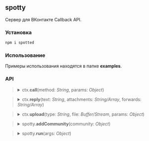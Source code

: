 ## spotty

Сервер для ВКонтакте Callback API.

### Установка
```sh
npm i spotted
```

### Использование
Примеры использования находятся в папке **examples**.

### API
> <details>
>   <summary>ctx.<b>call</b>(method: <i>String</i>, params: <i>Object</i>)</summary>
> 
>   Вызывает методы API ВКонтакте.
> 
>   [L21, APIClient.js](https://github.com/olnaz/spotty/blob/master/lib/APIClient.js#L21)
> </details>

> <details>
>   <summary>ctx.<b>reply</b>(text: <i>String</i>, attachments: <i>String/Array</i>, forwards: <i>String/Array</i>)</summary>
> 
>   Позволяет быстро отвечать на входящие сообщения.
> 
>   [L50, APIClient.js](https://github.com/olnaz/spotty/blob/master/lib/APIClient.js#L50)
> </details>

> <details>
>   <summary>ctx.<b>upload</b>(type: <i>String</i>, file: <i>Buffer/Stream</i>, params: <i>Object</i>)</summary>
> 
>   Позволяет загружать изображения / документы во ВКонтакте от имени сообщества..
> 
>   [L50, APIClient.js](https://github.com/olnaz/spotty/blob/master/lib/APIClient.js#L84)
> </details>

> <details>
>   <summary>spotty.<b>addCommunity</b>(community: <i>Object</i>)</summary>
> 
>   Добавляет сообщество в список обрабатываемых.  
>   Объект **community** должен содержать четыре обязательных свойства.
> 
>   | Property         | Type      | Requried  |
>   |------------------|-----------|----------:|
>   | accessToken      | String    | yes       |
>   | confirmationCode | String    | yes       |
>   | id               | Number    | yes       |
>   | secretKey        | String    | yes       |
> 
>   [L43, Application.js](https://github.com/olnaz/spotty/blob/master/lib/Application.js#L43)
> </details>

> <details>
>   <summary>spotty.<b>run</b>(args: <i>Object</i>)</summary>
> 
>   Запускает прослушивание входящих POST-запросов от ВКонтакте.  
>   Объект **args** может содержать перечисленные ниже свойства.
>   
>   | Property | Type    | Requried  | Default |
>   |----------|---------|----------:|--------:|
>   | port     | Number  | no        | 8080    |
> 
>   [L58, Application.js](https://github.com/olnaz/spotty/blob/master/lib/Application.js#L58)
> </details>
